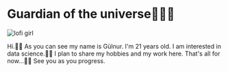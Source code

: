 # Guardian of the universe👩🏻‍💻
![lofi girl](https://miro.medium.com/max/724/0*YyL79g0pgvpMnzta)

Hi.👋🏼 As you can see my name is Gülnur. I'm 21 years old. I am interested in data science.🧙‍♀️ I plan to share my hobbies and my work here. That's all for now...🤙🏻 See you as you progress.